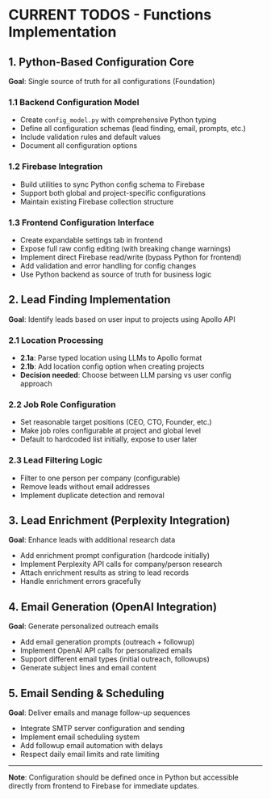 # CURRENT TODOS - Functions Implementation

## 1. Python-Based Configuration Core
**Goal**: Single source of truth for all configurations (Foundation)

### 1.1 Backend Configuration Model
- Create `config_model.py` with comprehensive Python typing
- Define all configuration schemas (lead finding, email, prompts, etc.)
- Include validation rules and default values
- Document all configuration options

### 1.2 Firebase Integration
- Build utilities to sync Python config schema to Firebase
- Support both global and project-specific configurations
- Maintain existing Firebase collection structure

### 1.3 Frontend Configuration Interface
- Create expandable settings tab in frontend
- Expose full raw config editing (with breaking change warnings)
- Implement direct Firebase read/write (bypass Python for frontend)
- Add validation and error handling for config changes
- Use Python backend as source of truth for business logic

## 2. Lead Finding Implementation
**Goal**: Identify leads based on user input to projects using Apollo API

### 2.1 Location Processing
- **2.1a**: Parse typed location using LLMs to Apollo format
- **2.1b**: Add location config option when creating projects
- **Decision needed**: Choose between LLM parsing vs user config approach

### 2.2 Job Role Configuration  
- Set reasonable target positions (CEO, CTO, Founder, etc.)
- Make job roles configurable at project and global level
- Default to hardcoded list initially, expose to user later

### 2.3 Lead Filtering Logic
- Filter to one person per company (configurable)
- Remove leads without email addresses
- Implement duplicate detection and removal

## 3. Lead Enrichment (Perplexity Integration)
**Goal**: Enhance leads with additional research data

- Add enrichment prompt configuration (hardcode initially)
- Implement Perplexity API calls for company/person research
- Attach enrichment results as string to lead records
- Handle enrichment errors gracefully

## 4. Email Generation (OpenAI Integration)
**Goal**: Generate personalized outreach emails

- Add email generation prompts (outreach + followup)
- Implement OpenAI API calls for personalized emails
- Support different email types (initial outreach, followups)
- Generate subject lines and email content

## 5. Email Sending & Scheduling
**Goal**: Deliver emails and manage follow-up sequences

- Integrate SMTP server configuration and sending
- Implement email scheduling system
- Add followup email automation with delays
- Respect daily email limits and rate limiting

---

**Note**: Configuration should be defined once in Python but accessible directly from frontend to Firebase for immediate updates.